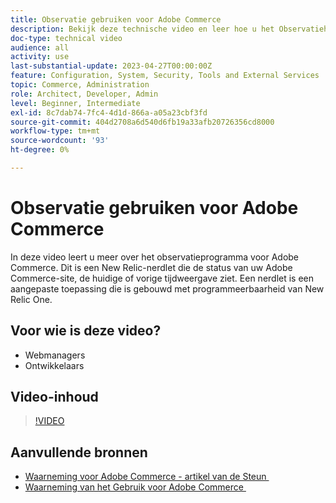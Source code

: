 ```yaml
---
title: Observatie gebruiken voor Adobe Commerce
description: Bekijk deze technische video en leer hoe u het Observatiehulpmiddel voor Adobe Commerce kunt gebruiken.
doc-type: technical video
audience: all
activity: use
last-substantial-update: 2023-04-27T00:00:00Z
feature: Configuration, System, Security, Tools and External Services
topic: Commerce, Administration
role: Architect, Developer, Admin
level: Beginner, Intermediate
exl-id: 8c7dab74-7fc4-4d1d-866a-a05a23cbf3fd
source-git-commit: 404d2708a6d540d6fb19a33afb20726356cd8000
workflow-type: tm+mt
source-wordcount: '93'
ht-degree: 0%

---
```


# Observatie gebruiken voor Adobe Commerce

In deze video leert u meer over het observatieprogramma voor Adobe Commerce. Dit is een New Relic-nerdlet die de status van uw Adobe Commerce-site, de huidige of vorige tijdweergave ziet. Een nerdlet is een aangepaste toepassing die is gebouwd met programmeerbaarheid van New Relic One.

## Voor wie is deze video?

- Webmanagers
- Ontwikkelaars

## Video-inhoud

>[!VIDEO](https://video.tv.adobe.com/v/344444?quality=12&learn=on)

## Aanvullende bronnen

- [&#x200B; Waarneming voor Adobe Commerce - artikel van de Steun &#x200B;](https://experienceleague.adobe.com/docs/commerce-knowledge-base/kb/support-tools/observation/observation-adobe-commerce-overview.html?lang=nl-NL&)
- [&#x200B; Waarneming van het Gebruik voor Adobe Commerce &#x200B;](https://experienceleague.adobe.com/docs/commerce-operations/tools/observation-for-adobe-commerce/intro.html?lang=nl-NL)
